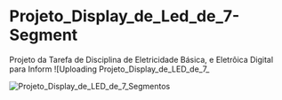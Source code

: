 # Projeto_Display_de_Led_de_7-Segment
Projeto da Tarefa de Disciplina de Eletricidade Básica, e Eletrôica Digital para Inform
![Uploading Projeto_Display_de_LED_de_7_

![Projeto_Display_de_LED_de_7_Segmentos](https://github.com/user-attachments/assets/9eec8055-4d3a-4ee0-8d12-18627fa1eed5)
